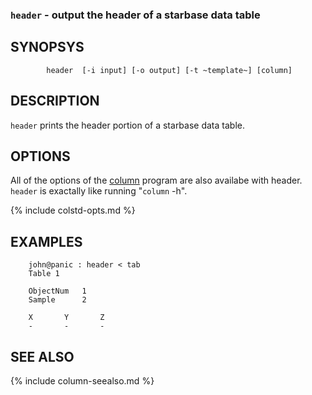 
### `header` - output the header of a starbase data table

SYNOPSYS
--------

```
        header  [-i input] [-o output] [-t ~template~] [column]
```

DESCRIPTION
-----------

`header` prints the header portion of a starbase data table.
 

OPTIONS
-------

All of the options of the [column](column.html) program are also availabe with header.
`header` is exactally like running "`column` -h".

{% include colstd-opts.md %}

EXAMPLES
--------

```
    john@panic : header < tab
    Table 1

    ObjectNum   1
    Sample      2

    X       Y       Z
    -       -       -
```


SEE ALSO
--------

{% include column-seealso.md %}
